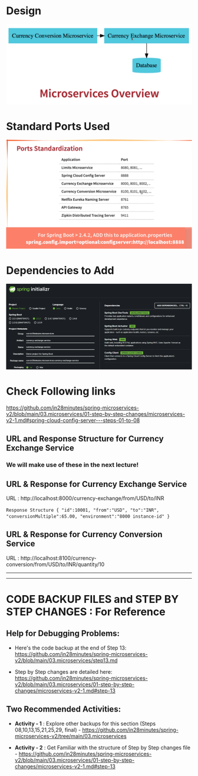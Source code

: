 # Design 
![img_1.png](img_1.png)

# Standard Ports Used

![img_2.png](img_2.png)

# Dependencies to Add

![img.png](img.png)

# Check Following links
https://github.com/in28minutes/spring-microservices-v2/blob/main/03.microservices/01-step-by-step-changes/microservices-v2-1.md#spring-cloud-config-server---steps-01-to-08

## URL and Response Structure for Currency Exchange Service
### We will make use of these in the next lecture!


## URL & Response for Currency Exchange Service
URL : http://localhost:8000/currency-exchange/from/USD/to/INR


``
Response Structure
{
"id":10001,
"from":"USD",
"to":"INR",
"conversionMultiple":65.00,
"environment":"8000 instance-id"
}
``
## URL & Response for Currency Conversion Service
URL : http://localhost:8100/currency-conversion/from/USD/to/INR/quantity/10

-----------------------------------------------------------------------
-----------------------------------------------------------------------
# CODE BACKUP FILES and STEP BY STEP CHANGES : For Reference
## Help for Debugging Problems:
- Here's the code backup at the end of Step 13: https://github.com/in28minutes/spring-microservices-v2/blob/main/03.microservices/step13.md

- Step by Step changes are detailed here: https://github.com/in28minutes/spring-microservices-v2/blob/main/03.microservices/01-step-by-step-changes/microservices-v2-1.md#step-13



## Two Recommended Activities:
 - **Activity - 1** : Explore other backups for this section (Steps 08,10,13,15,21,25,29, final) - https://github.com/in28minutes/spring-microservices-v2/tree/main/03.microservices

 - **Activity - 2** : Get Familiar with the structure of Step by Step changes file - https://github.com/in28minutes/spring-microservices-v2/blob/main/03.microservices/01-step-by-step-changes/microservices-v2-1.md#step-13